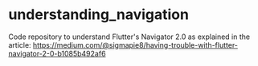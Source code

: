 # understanding_navigation

Code repository to understand Flutter's Navigator 2.0 as explained in the article: https://medium.com/@sigmapie8/having-trouble-with-flutter-navigator-2-0-b1085b492af6
